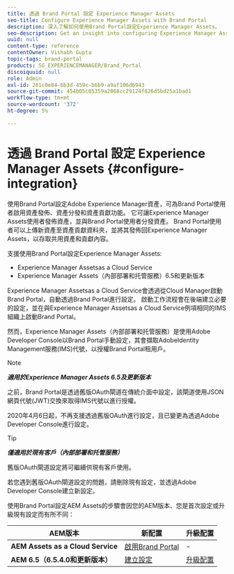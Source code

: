 ```yaml
---
title: 透過 Brand Portal 設定 Experience Manager Assets
seo-title: Configure Experience Manager Assets with Brand Portal
description: 深入了解如何使用Brand Portal設定Experience Manager Assets。
seo-description: Get an insight into configuring Experience Manager Assets with Brand Portal.
uuid: null
content-type: reference
contentOwner: Vishabh Gupta
topic-tags: brand-portal
products: SG_EXPERIENCEMANAGER/Brand_Portal
discoiquuid: null
role: Admin
exl-id: 261c0e84-6b3d-459c-b6b9-a9af106d6943
source-git-commit: 454b05c05359a2068cc29124f826d5bd25a1bad1
workflow-type: tm+mt
source-wordcount: '372'
ht-degree: 5%

---
```


# 透過 Brand Portal 設定 Experience Manager Assets {#configure-integration}

使用Brand Portal設定Adobe Experience Manager資產，可為Brand Portal使用者啟用資產發佈、資產分發和資產貢獻功能。 它可讓Experience Manager Assets使用者發佈資產，並與Brand Portal使用者分發資產。 Brand Portal使用者可以上傳新資產至資產貢獻資料夾，並將其發佈回Experience Manager Assets，以存取共用資產和貢獻內容。

支援使用Brand Portal設定Experience Manager Assets:

* Experience Manager Assetsas a Cloud Service
* Experience Manager Assets（內部部署和托管服務）6.5和更新版本

Experience Manager Assetsas a Cloud Service會透過從Cloud Manager啟動Brand Portal，自動透過Brand Portal進行設定。 啟動工作流程會在後端建立必要的設定，並在與Experience Manager Assetsas a Cloud Service例項相同的IMS組織上啟動Brand Portal。

然而，Experience Manager Assets（內部部署和托管服務）是使用Adobe Developer Console以Brand Portal手動設定，其會擷取AdobeIdentity Management服務(IMS)代號，以授權Brand Portal租用戶。

>[!NOTE]
>
>***適用於Experience Manager Assets 6.5及更新版本***
>
>之前，Brand Portal是透過舊版OAuth閘道在傳統介面中設定，該閘道使用JSON網頁代號(JWT)交換來取得IMS代號以進行授權。
>
>2020年4月6日起，不再支援透過舊版OAuth進行設定，且已變更為透過Adobe Developer Console進行設定。


>[!TIP]
>
>***僅適用於現有客戶（內部部署和托管服務）***
>
>舊版OAuth閘道設定將可繼續供現有客戶使用。
>
>若您遇到舊版OAuth閘道設定的問題，請刪除現有設定，並透過Adobe Developer Console建立新設定。

使用Brand Portal設定AEM Assets的步驟會因您的AEM版本、您是首次設定或升級現有設定而有所不同：

| **AEM版本** | **新配置** | **升級配置** |
|---|---|---|
| **AEM Assets as a Cloud Service** | [啟用Brand Portal](https://experienceleague.adobe.com/docs/experience-manager-cloud-service/assets/brand-portal/configure-aem-assets-with-brand-portal.html) | - |
| **AEM 6.5（6.5.4.0和更新版本）** | [建立設定](https://experienceleague.adobe.com/docs/experience-manager-65/assets/brandportal/configure-aem-assets-with-brand-portal.html) | [升級配置](https://experienceleague.adobe.com/docs/experience-manager-65/assets/brandportal/configure-aem-assets-with-brand-portal.html#upgrade-integration-65) |
